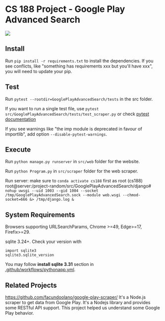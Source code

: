 # CS 188 Project - Google Play Advanced Search

![](https://github.com/cs188-software-design-security-w20/project-random/workflows/Python%20application/badge.svg)

## Install
Run `pip install -r requirements.txt` to install the dependencies. If you see conflicts, like "something has requirements xxx but you'll have xxx", you will need to update your pip.

## Test
Run `pytest --rootdir=GooglePlayAdvancedSearch/tests` in the src folder.

If you want to run a single test file, use `pytest src/GooglePlayAdvancedSearch/tests/test_scraper.py` or check [pytest documentation](https://docs.pytest.org/en/latest/usage.html#specifying-tests-selecting-tests)

If you see warnings like "the imp module is deprecated in favour of importlib", add option `--disable-pytest-warnings`.

## Execute

Run `python manage.py runserver` in `src/web` folder for the website.

Run `python Program.py` in `src/scraper` folder for the web scraper.

Run server:
make sure to `conda activate cs188` first as root
(cs188) root@server:/project-random/src/GooglePlayAdvancedSearch/django# `nohup uwsgi --uid 1003 --gid 1004 --socket /tmp/GooglePlayAdvancedSearch.sock --module web.wsgi --chmod-socket=666 &> /tmp/django.log &`


## System Requirements

Browsers supporting URLSearchParams, Chrome >=49, Edge>=17, Firefix>=29.

sqlite 3.24+. Check your version with 
```
import sqlite3
sqlite3.sqlite_version
```
You may follow **install sqlite 3.31** section in [.github/workflows/pythonapp.yml](.github/workflows/pythonapp.yml).

## Related Projects
https://github.com/facundoolano/google-play-scraper/ It's a Node.js scraper to get data from Google Play. It's a Nodejs library and provides some RESTful API support. This project helped us understand some Google Play behavior.


